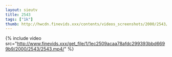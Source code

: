 ```yaml
--- 
layout: sieutv
title: 2543
tags: ["1k"]
thumb: http://hwcdn.finevids.xxx/contents/videos_screenshots/2000/2543/preview.mp4.jpg
---
```

{% include video src="http://www.finevids.xxx/get_file/1/1ec2509acaa78afdc299393bbd6699b9/2000/2543/2543.mp4/" %} 
